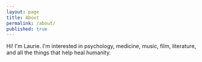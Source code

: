 ```yaml
---
layout: page
title: About
permalink: /about/
published: true
---
```


Hi! I'm Laurie. I'm interested in psychology, medicine, music, film, literature, and all the things that help heal humanity. 
